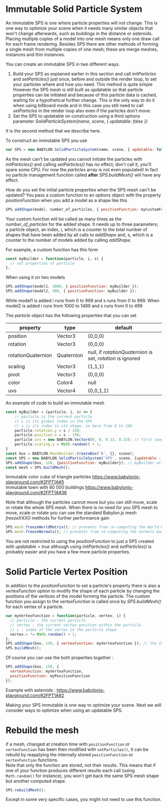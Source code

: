 # Immutable Solid Particle System
An immutable SPS is one where particle properties will not change. This is one way to optimize your scene when it needs many similar objects that won't change afterwards, such as buildings in the distance or asteroids. Placing multiple copies of a model into one mesh means only one draw call for each frame rendering. Besides SPS there are other methods of forming a single mesh from multiple copies of one mesh; these are merge meshes, instances and thin instances.

You can create an immutable SPS in two different ways.

1. Build your SPS as explained earlier in this section and call  *initParticles* and *setParticles()* just once, before and outside the render loop, to set your particles where and how you need. This method is quite simple However the SPS mesh is still built as updatable so that particle properties can be initiated and because of this particle data is cached, waiting for a hypothetical further change. This is the only way to do it when using billboard mode and in this case you still need to call *setParticles* in the render loop also even if the particles don't move.
2. Set the SPS to updatable on construction using a third options parameter *SolidParticleSystem(name, scene, { updatable: false })* 

It is the second method that we describe here.

To construct an immutable SPS you use
```javascript
var SPS = new BABYLON.SolidParticleSystem(name, scene, { updatable: false });
```

As the mesh can't be updated you cannot initiate the particles with *initParticles()* and calling *setParticles()* has no effect; don't call it, you'll spare some CPU. For now the *particles* array is not even populated!  In fact no particle management function called **after** *SPS.buildMesh()* will have any effect.  

How do you set the initial particle properties when the SPS mesh can't be updated? You pass a custom function to an options object with the property *positionFunction* when you add a model as a shape like this

```javascript
SPS.addShape(model, number_of_particles, { positionFunction: myCustomFunction });
```

Your custom function will be called as many times as the *number_of_particles* for the added shape. It needs up to three parameters;  a particle object, an index, i, which is a counter to the total number of shapes that have been added by all calls to *addShape* and, s, which is a counter to the number of models added by calling *addShape*.

For example, a custom function has this form

```javascript
const myBuilder = function(particle, i, s) {
  // set properties of particle
};
```

When using it on two models

```javascript
SPS.addShape(model1, 1000, { positionFunction: myBuilder });
SPS.addShape(model2, 500, { positionFunction: myBuilder });
```

While model1 is added i runs from 0 to 999 and s runs from 0 to 999.
When model2 is added i runs from 1000 to 1499 and s runs from 0 to 499

The _particle_ object has the following properties that you can set

| property           | type       | default                                                     |
| ------------------ | ---------- | ----------------------------------------------------------- |
| position           | Vector3    | (0,0,0)                                                     |
| rotation           | Vector3    | (0,0,0)                                                     |
| rotationQuaternion | Quaternion | null, if _rotationQuaternion_ is set, _rotation_ is ignored |
| scaling            | Vector3    | (1,1,1)                                                     |
| pivot              | Vector3    | (0,0,0)                                                     |
| color              | Color4     | null                                                        |
| uvs                | Vector4    | (0,0,1,1)                                                   |

An example of code to build an immutable mesh
```javascript
const myBuilder = (particle, i, s) => {
    // particle is the current particle
    // i is its global index in the SPS
    // s is its index in its shape, so here from 0 to 149
    particle.rotation.y = s / 150;
    particle.position.x = s - 150;
    particle.uvs = new BABYLON.Vector4(0, 0, 0.33, 0.33); // first image from an atlas
    particle.scaling.y = Math.random() + 1;
}
const box = BABYLON.MeshBuilder.CreateBox('b', {}, scene);
const SPS = new BABYLON.SolidParticleSystem('SPS', scene, {updatable : false});
SPS.addShape(box, 150, {positionFunction: myBuilder}); // myBuilder will be called for each of the 150 boxes
const mesh = SPS.buildMesh();
```

Immutable color cube of triangle particles  https://www.babylonjs-playground.com/#2FPT1A#5  
Immutable town with 80 000 buildings https://www.babylonjs-playground.com/#2FPT1A#36

Note that although the particles cannot move but you can still move, scale or rotate the whole SPS mesh. When there is no need for you SPS mesh to move, scale or rotate you can use the standard Babylon.js mesh _freezeXXX()_ methods for further performance gain

```javascript
SPS.mesh.freezeWorldMatrix(); // prevents from re-computing the World Matrix each frame
SPS.mesh.freezeNormals(); // prevents from re-computing the normals each frame
```

You are not restricted to using the *positionFunction* to just a SPS created with *updatable = true* although using *initParticles()* and *setParticles()* is probably easier and you have a few more particle properties.

# Solid Particle Vertex Position
In addition to the *positionFunction* to set a particle's property there is also a *vertexFunction* option to modify the shape of each particle by changing the positions of the vertices of the model forming the particle. The custom function you assign to the *vertexFunction* is called once by *SPS.buildMesh()* for each vertex of a particle.

```javascript
var myVertexFunction = function(particle, vertex, i) {
  // particle : the current particle
  // vertex : the current vertex position within the particle
  // i : index of the vertex in the particle shape
  vertex.x *= Math.random() + 1;
};
SPS.addShape(box, 150, { vertexFunction: myVertexFunction }); // the 150 boxes will have their vertices moved randomly
SPS.buildMesh();
```

Of course you can use the both properties together :

```javascript
SPS.addShape(box, 150, {
  vertexFunction: myVertexFunction,
  positionFunction: myPositionFunction
});
```

Example with asteroids : https://www.babylonjs-playground.com/#2FPT1A#2

Making your SPS immutable is one way to optimize your scene. Next we will consider ways to optimize when using an updatable SPS.

# Rebuild the mesh

if a mesh, changed at creation time with `positionFunction` or `vertexFunction` has been then modified with `setParticles()`, it can be rebuild by reapplying the internally stored `positionFunction` or `vertexFunction` functions.  
Note that only the function are stored, not their results. This means that if one of your function produces different results each call (using `Math.random()` for instance), you won't get back the same SPS mesh shape but another computed shape.

```javascript
SPS.rebuildMesh();
```

Except in some very specific cases, you might not need to use this function.